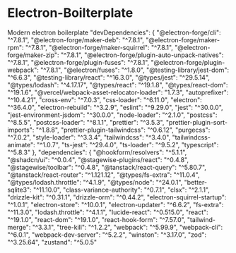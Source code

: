 # Electron-Boilterplate
Modern electron boilerplate
"devDependencies": {
    "@electron-forge/cli": "^7.8.1",
    "@electron-forge/maker-deb": "^7.8.1",
    "@electron-forge/maker-rpm": "^7.8.1",
    "@electron-forge/maker-squirrel": "^7.8.1",
    "@electron-forge/maker-zip": "^7.8.1",
    "@electron-forge/plugin-auto-unpack-natives": "^7.8.1",
    "@electron-forge/plugin-fuses": "^7.8.1",
    "@electron-forge/plugin-webpack": "^7.8.1",
    "@electron/fuses": "^1.8.0",
    "@testing-library/jest-dom": "^6.6.3",
    "@testing-library/react": "^16.3.0",
    "@types/jest": "^29.5.14",
    "@types/lodash": "^4.17.17",
    "@types/react": "^19.1.8",
    "@types/react-dom": "^19.1.6",
    "@vercel/webpack-asset-relocator-loader": "1.7.3",
    "autoprefixer": "^10.4.21",
    "cross-env": "^7.0.3",
    "css-loader": "^6.11.0",
    "electron": "^36.4.0",
    "electron-rebuild": "^3.2.9",
    "eslint": "^9.29.0",
    "jest": "^30.0.0",
    "jest-environment-jsdom": "^30.0.0",
    "node-loader": "^2.1.0",
    "postcss": "^8.5.5",
    "postcss-loader": "^8.1.1",
    "prettier": "^3.5.3",
    "prettier-plugin-sort-imports": "^1.8.8",
    "prettier-plugin-tailwindcss": "^0.6.12",
    "purgecss": "^7.0.2",
    "style-loader": "^3.3.4",
    "tailwindcss": "^3.4.0",
    "tailwindcss-animate": "^1.0.7",
    "ts-jest": "^29.4.0",
    "ts-loader": "^9.5.2",
    "typescript": "^5.8.3"
  },
  "dependencies": {
    "@hookform/resolvers": "^5.1.1",
    "@shadcn/ui": "^0.0.4",
    "@stagewise-plugins/react": "^0.4.8",
    "@stagewise/toolbar": "^0.4.8",
    "@tanstack/react-query": "^5.80.7",
    "@tanstack/react-router": "^1.121.12",
    "@types/fs-extra": "^11.0.4",
    "@types/lodash.throttle": "^4.1.9",
    "@types/node": "^24.0.1",
    "better-sqlite3": "^11.10.0",
    "class-variance-authority": "^0.7.1",
    "clsx": "^2.1.1",
    "drizzle-kit": "^0.31.1",
    "drizzle-orm": "^0.44.2",
    "electron-squirrel-startup": "^1.0.1",
    "electron-store": "^10.0.1",
    "electron-updater": "^6.6.2",
    "fs-extra": "^11.3.0",
    "lodash.throttle": "^4.1.1",
    "lucide-react": "^0.515.0",
    "react": "^19.1.0",
    "react-dom": "^19.1.0",
    "react-hook-form": "^7.57.0",
    "tailwind-merge": "^3.3.1",
    "tree-kill": "^1.2.2",
    "webpack": "^5.99.9",
    "webpack-cli": "^6.0.1",
    "webpack-dev-server": "^5.2.2",
    "winston": "^3.17.0",
    "zod": "^3.25.64",
    "zustand": "^5.0.5"
